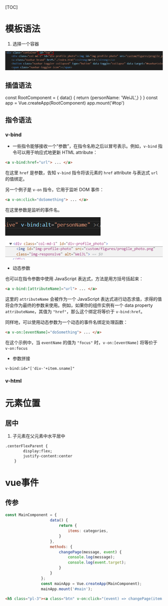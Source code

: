 [TOC]

# 模板语法

1. 选择一个容器

![image-20220808130550556](assets/image-20220808130550556.png)

## 插值语法

const RootComponent = { 
       data() {
            return {personName: 'WeiJL',}
        }
    }
    const app = Vue.createApp(RootComponent)
    app.mount('#top')


## 指令语法

### v-bind

- 一些指令能够接收一个“参数”，在指令名称之后以冒号表示。例如，`v-bind` 指令可以用于响应式地更新 HTML attribute：

```html
<a v-bind:href="url"> ... </a>
```

在这里 `href` 是参数，告知 `v-bind` 指令将该元素的 `href` attribute 与表达式 `url` 的值绑定。

另一个例子是 `v-on` 指令，它用于监听 DOM 事件：

```html
<a v-on:click="doSomething"> ... </a>
```

在这里参数是监听的事件名。

![image-20220808133354604](assets/image-20220808133354604.png)

![image-20220808133324437](assets/image-20220808133324437.png)

- 动态参数

也可以在指令参数中使用 JavaScript 表达式，方法是用方括号括起来：

```html
<a v-bind:[attributeName]="url"> ... </a>
```

这里的 `attributeName` 会被作为一个 JavaScript 表达式进行动态求值，求得的值将会作为最终的参数来使用。例如，如果你的组件实例有一个 data property `attributeName`，其值为 `"href"`，那么这个绑定将等价于 `v-bind:href`。

同样地，可以使用动态参数为一个动态的事件名绑定处理函数：

```html
<a v-on:[eventName]="doSomething"> ... </a>
```

在这个示例中，当 `eventName` 的值为 `"focus"` 时，`v-on:[eventName]` 将等价于 `v-on:focus`

- 参数拼接

```
v-bind:id="['div-'+item.sname]"
```



### v-html

# 元素位置

## 居中

1. 子元素在父元素中水平居中

```
.centerFlexParent {
		display:flex;
		justify-content:center
	}
```

# vue事件

## 传参

```javascript
const MainComponent = {
					data() {
						return {
							items: categories,
						}
					},
					methods: {
						changePage(message, event) {
							console.log(message);
							console.log(event.target);
						}
					}
				};
				const mainApp = Vue.createApp(MainComponent);
				mainApp.mount('#main');
```

```html
<h5 class="pl-3"><a class="btn" v-on:click="(event) => changePage(item.sname,event)">View ALL</a></h5>

```

